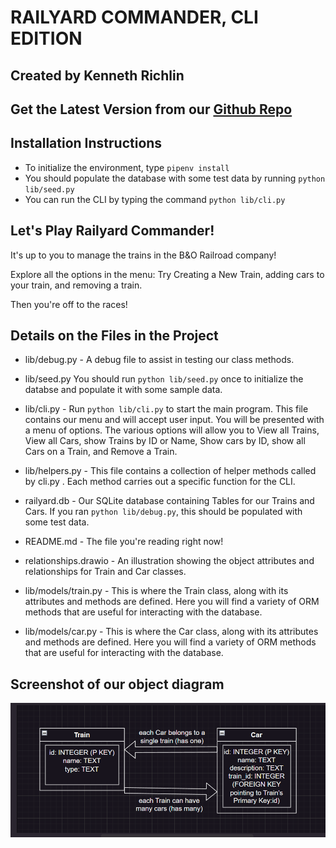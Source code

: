 # RAILYARD COMMANDER, CLI EDITION

## Created by Kenneth Richlin

## Get the Latest Version from our [Github Repo](https://github.com/krichlin/Railyard-Commander)

## Installation Instructions

- To initialize the environment, type `pipenv install`
- You should populate the database with some test data by running `python lib/seed.py`
- You can run the CLI by typing the command `python lib/cli.py`

## Let's Play Railyard Commander!

It's up to you to manage the trains in the B&O Railroad company!

Explore all the options in the menu: Try Creating a New Train, adding cars to your train, and removing a train.  

Then you're off to the races!  

## Details on the Files in the Project

- lib/debug.py - A debug file to assist in testing our class methods.  

- lib/seed.py You should run `python lib/seed.py` once to initialize the databse and populate it with some sample data.

- lib/cli.py - Run `python lib/cli.py` to start the main program.  This file contains our menu and will accept user input.  You will be presented with a menu of options.  The various options will allow you to View all Trains, View all Cars, show Trains by ID or Name, Show cars by ID, show all Cars on a Train, and Remove a Train.

- lib/helpers.py - This file contains a collection of helper methods called by cli.py .  Each method carries out a specific function for the CLI.

- railyard.db - Our SQLite database containing Tables for our Trains and Cars.  If you ran `python lib/debug.py`, this should be populated with some test data.

- README.md - The file you're reading right now!

- relationships.drawio - An illustration showing the object attributes and relationships for Train and Car classes.  

- lib/models/train.py - This is where the Train class, along with its attributes and methods are defined.  Here you will find a variety of ORM methods that are useful for interacting with the database.

- lib/models/car.py - This is where the Car class, along with its attributes and methods are defined.  Here you will find a variety of ORM methods that are useful for interacting with the database.

## Screenshot of our object diagram

![object diagram](train_car_diag.png)